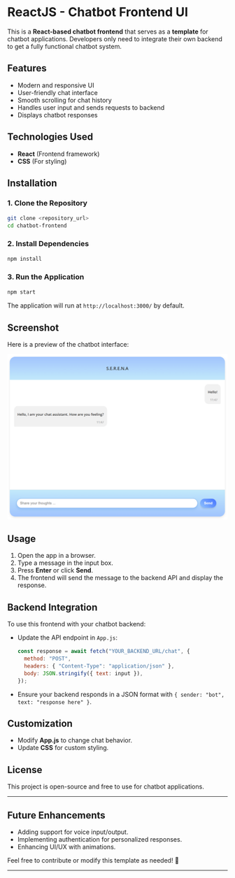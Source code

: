 # ReactJS - Chatbot Frontend UI

This is a **React-based chatbot frontend** that serves as a **template** for chatbot applications. Developers only need to integrate their own backend to get a fully functional chatbot system.

## Features
- Modern and responsive UI
- User-friendly chat interface
- Smooth scrolling for chat history
- Handles user input and sends requests to backend
- Displays chatbot responses

## Technologies Used
- **React** (Frontend framework)
- **CSS** (For styling)

## Installation
### 1. Clone the Repository
```sh
git clone <repository_url>
cd chatbot-frontend
```

### 2. Install Dependencies
```sh
npm install
```

### 3. Run the Application
```sh
npm start
```
The application will run at `http://localhost:3000/` by default.

## Screenshot
Here is a preview of the chatbot interface:

![Chatbot Output](https://github.com/rohanvan19/ReactJS-Chatbot-FrontEnd/blob/main/output.png)

## Usage
1. Open the app in a browser.
2. Type a message in the input box.
3. Press **Enter** or click **Send**.
4. The frontend will send the message to the backend API and display the response.

## Backend Integration
To use this frontend with your chatbot backend:
- Update the API endpoint in `App.js`:  
  ```js
  const response = await fetch("YOUR_BACKEND_URL/chat", {
    method: "POST",
    headers: { "Content-Type": "application/json" },
    body: JSON.stringify({ text: input }),
  });
  ```
- Ensure your backend responds in a JSON format with `{ sender: "bot", text: "response here" }`.

## Customization
- Modify **App.js** to change chat behavior.
- Update **CSS** for custom styling.

## License
This project is open-source and free to use for chatbot applications.

---

## Future Enhancements
- Adding support for voice input/output.
- Implementing authentication for personalized responses.
- Enhancing UI/UX with animations.

Feel free to contribute or modify this template as needed! 🚀

---
